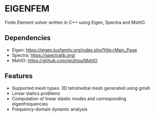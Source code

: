 # EIGENFEM
Finite Element solver written in C++ using Eigen, Spectra and MshIO.

## Dependencies
- Eigen: https://eigen.tuxfamily.org/index.php?title=Main_Page
- Spectra: https://spectralib.org/
- MshIO: https://github.com/qnzhou/MshIO

## Features
- Supported mesh types: 3D tetrahedral mesh generated using gmsh
- Linear statics problems
- Computation of linear elastic modes and corresponding eigenfrequencies
- Frequency-domain dynamic analysis